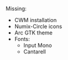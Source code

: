 Missing:

- CWM installation
- Numix-Circle icons
- Arc GTK theme
- Fonts:
  - Input Mono
  - Cantarell
